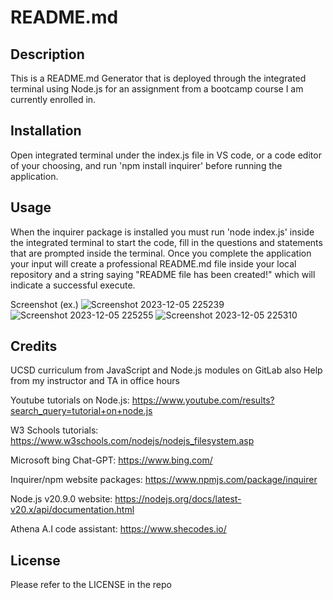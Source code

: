 # README.md

## Description

This is a README.md Generator that is deployed through the integrated terminal using Node.js for an assignment from a bootcamp course I am currently enrolled in.

## Installation

Open integrated terminal under the index.js file in VS code, or a code editor of your choosing, and run 'npm install inquirer' before running the application.

## Usage

When the inquirer package is installed you must run 'node index.js' inside the integrated terminal to start the code, fill in the questions and statements that are prompted inside the terminal. Once you complete the application your input will create a professional README.md file inside your local repository and a string saying "README file has been created!" which will indicate a successful execute.

Screenshot (ex.)
![Screenshot 2023-12-05 225239](https://github.com/g00s3mag1k/README_Generator_terminal/assets/141582553/94343062-d907-4d09-af62-f84c298b80d3)
![Screenshot 2023-12-05 225255](https://github.com/g00s3mag1k/README_Generator_terminal/assets/141582553/eace57f9-73bd-4dbc-bdb6-35cf2d41866b)
![Screenshot 2023-12-05 225310](https://github.com/g00s3mag1k/README_Generator_terminal/assets/141582553/5d9cd512-cbc6-450d-a0a3-d8622e6fa047)
## Credits

UCSD curriculum from JavaScript and Node.js modules on GitLab also
Help from my instructor and TA in office hours

Youtube tutorials on Node.js:
https://www.youtube.com/results?search_query=tutorial+on+node.js

W3 Schools tutorials:
https://www.w3schools.com/nodejs/nodejs_filesystem.asp

Microsoft bing Chat-GPT: 
https://www.bing.com/

Inquirer/npm website packages:
https://www.npmjs.com/package/inquirer

Node.js v20.9.0 website:
https://nodejs.org/docs/latest-v20.x/api/documentation.html

Athena A.I code assistant:
https://www.shecodes.io/

## License 

Please refer to the LICENSE in the repo
